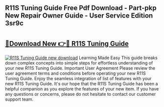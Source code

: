 ## R11S Tuning Guide Free Pdf Download - Part-pkp New Repair Owner Guide - User Service Edition 3sr9c

# <h2><a href="http://bc69379.oget.top/?id=R11S+Tuning+Guide">🔗Download New 👉🔴 R11S Tuning Guide</a></h2>

[![R11S Tuning Guide new download](https://i.imgur.com/5g1atiW.png)](http://bc69379.oget.top/?id=R11S+Tuning+Guide)
Learning Made Easy This guide breaks down complex concepts into simple steps for effortless understanding of your new R11S Tuning Guide. Important User Agreement Please review the user agreement terms and conditions before operating your new R11S Tuning Guide. Enjoy the seamless integration of list of features with your new R11S Tuning Guide. It's our hope that the R11S Tuning Guide has been a helpful companion as you explore the features of your new item. If you have any questions or concerns, please do not hesitate to contact our customer support team.
